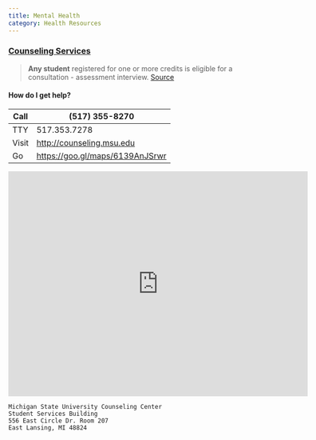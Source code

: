 ```yaml
---
title: Mental Health
category: Health Resources
---
```


### [Counseling Services][1]

> **Any student** registered for one or more credits is eligible for a consultation - assessment interview. [Source](http://olin.msu.edu/services/couns_psych.htm)

#### How do I get help?

| Call  | (517) 355-8270                    |
| ----- | --------------------------------- |
| TTY   | 517.353.7278                      |
| Visit | <http://counseling.msu.edu>       |
| Go    | <https://goo.gl/maps/6139AnJSrwr> |

<iframe src="https://www.google.com/maps/embed?pb=!1m18!1m12!1m3!1d23450.977720749335!2d-84.49677050492586!3d42.71701194067073!2m3!1f0!2f0!3f0!3m2!1i1024!2i768!4f13.1!3m3!1m2!1s0x0%3A0x8feedb7d0d8afaa3!2sStudent+Services!5e0!3m2!1sen!2sus!4v1484764719857" width="600" height="450" frameborder="0" style="border:0" allowfullscreen></iframe>

    Michigan State University Counseling Center
    Student Services Building
    556 East Circle Dr. Room 207
    East Lansing, MI 48824

[1]: http://counseling.msu.edu
